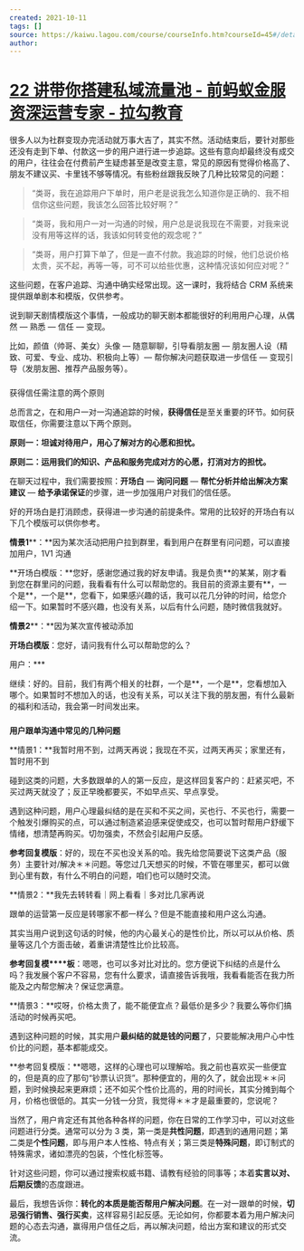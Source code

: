 ```yaml
---
created: 2021-10-11
tags: []
source: https://kaiwu.lagou.com/course/courseInfo.htm?courseId=45#/detail/pc?id=1636
author: 
---
```


# [22 讲带你搭建私域流量池 - 前蚂蚁金服资深运营专家 - 拉勾教育](https://kaiwu.lagou.com/course/courseInfo.htm?courseId=45#/detail/pc?id=1636)


很多人以为社群变现办完活动就万事大吉了，其实不然。活动结束后，要针对那些还没有走到下单、付款这一步的用户进行进一步追踪。这些有意向却最终没有成交的用户，往往会在付费前产生疑虑甚至是改变主意，常见的原因有觉得价格高了、朋友不建议买、卡里钱不够等情况。有些粉丝跟我反映了几种比较常见的问题：  

> “类哥，我在追踪用户下单时，用户老是说我怎么知道你是正确的、我不相信你这些问题，我该怎么回答比较好啊？”

> “类哥，我和用户一对一沟通的时候，用户总是说我现在不需要，对我来说没有用等这样的话，我该如何转变他的观念呢？”

> “类哥，用户打算下单了，但是一直不付款。我追踪的时候，他们总说价格太贵，买不起，再等一等，可不可以给些优惠，这种情况该如何应对呢？”

这些问题，在客户追踪、沟通中确实经常出现。这一课时，我将结合 CRM 系统来提供跟单剧本和模版，仅供参考。

说到聊天剧情模版这个事情，一般成功的聊天剧本都能很好的利用用户心理，从偶然 — 熟悉 — 信任 — 变现。

比如，颜值（帅哥、美女）头像 — 随意聊聊，引导看朋友圈 — 朋友圈人设（精致、可爱、专业、成功、积极向上等）— 帮你解决问题获取进一步信任 — 变现引导（发朋友圈、推荐产品服务等）。

### 

获得信任需注意的两个原则

总而言之，在和用户一对一沟通追踪的时候，**获得信任**是至关重要的环节。如何获取信任，你需要注意以下两个原则。

**原则一：坦诚对待用户，用心了解对方的心愿和担忧。**

**原则二：运用我们的知识、产品和服务完成对方的心愿，****打消****对方的担忧。**

在聊天过程中，我们需要按照：**开场白** — **询问问题** — **帮忙分析并给出解决方案建议** — **给予承诺保证**的步骤，进一步加强用户对我们的信任感。

好的开场白是打消顾虑，获得进一步沟通的前提条件。常用的比较好的开场白有以下几个模版可以供你参考。

**情景1****：**因为某次活动把用户拉到群里，看到用户在群里有问问题，可以直接加用户，1V1 沟通

**开场白模版：**您好，感谢您通过我的好友申请。我是负责\*\*的某某，刚才看到您在群里问的问题，我看看有什么可以帮助您的。我目前的资源主要有\*\*，一个是\*\*，一个是\*\*，您看下，如果感兴趣的话，我可以花几分钟的时间，给您介绍一下。如果暂时不感兴趣，也没有关系，以后有什么问题，随时微信我就好。

**情景2****：**因为某次宣传被动添加

**开场白模版**：您好，请问我有什么可以帮助您的么？

用户：\*\*\*

继续：好的。目前，我们有两个相关的社群，一个是\*\*，一个是\*\*，您看想加入哪个。如果暂时不想加入的话，也没有关系，可以关注下我的朋友圈，有什么最新的福利和活动，我会第一时间发出来。

### 

**用户跟单沟通中常见的几种问题**

**情景1：**我暂时用不到，过两天再说；我现在不买，过两天再买；家里还有，暂时用不到

碰到这类的问题，大多数跟单的人的第一反应，是这样回复客户的：赶紧买吧，不买过两天就没了；反正早晚都要买，不如早点买、早点享受。

遇到这种问题，用户心理最纠结的是在买和不买之间，买也行、不买也行，需要一个触发引爆购买的点，可以通过制造紧迫感来促使成交，也可以暂时帮用户舒缓下情绪，想清楚再购买。切勿强卖，不然会引起用户反感。

**参考回复模版**：好的，现在不买也没关系的哈。我先给您简要说下这类产品（服务）主要针对/解决＊＊问题。等您过几天想买的时候，不管在哪里买，都可以做到心里有数，有什么不明白的问题，咱们也可以随时交流。

**情景2：**我先去转转看｜网上看看｜多对比几家再说

跟单的运营第一反应是转哪家不都一样么？但是不能直接和用户这么沟通。

其实当用户说到这句话的时候，他的内心最关心的是性价比，所以可以从价格、质量等这几个方面击破，着重讲清楚性比价比较高。

**参考回复模****板**：嗯嗯，也可以多对比对比的。您方便说下纠结的点是什么吗？我发展个客户不容易，您有什么要求，请直接告诉我哦，我看看能否在我力所能及之内帮您解决？保证您满意。

**情景3：**哎呀，价格太贵了，能不能便宜点？最低价是多少？我要么等你们搞活动的时候再买吧。

遇到这种问题的时候，其实用户**最纠结的就是钱的问题**了，只要能解决用户心中性价比的问题，基本都能成交。

**参考回复模版：**嗯嗯，这样的心理也可以理解哈。我之前也喜欢买一些便宜的，但是真的应了那句“钞票认识货”。那种便宜的，用的久了，就会出现＊＊问题，到时候换起来更麻烦；还不如买个性价比高的，用的时间长，其实分摊到每个月，价格也很低的。其实一分钱一分货，我觉得＊＊才是最重要的，您说呢？

当然了，用户肯定还有其他各种各样的问题，你在日常的工作学习中，可以对这些问题进行分类。通常可以分为 3 类，第一类是**共性问题**，即遇到的通用问题；第二类是**个性问题**，即与用户本人性格、特点有关；第三类是**特殊问题**，即订制式的特殊需求，诸如漂亮的包装，个性化标签等。

针对这些问题，你可以通过搜索权威书籍、请教有经验的同事等；本着**实言以对、后期反馈**的态度跟进。

最后，我想告诉你：**转化的本质是能否帮用户解决问题**。在一对一跟单的时候，**切****忌****强行销售、强行买卖**，这样容易引起反感。无论如何，你都要本着为用户解决问题的心态去沟通，赢得用户信任之后，再以解决问题，给出方案和建议的形式交流。
